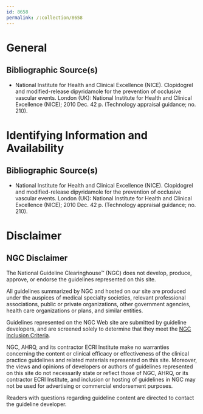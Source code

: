```yaml
---
id: 8658
permalink: /:collection/8658
---
```


# General

## Bibliographic Source(s)

- National Institute for Health and Clinical Excellence (NICE). Clopidogrel and modified-release dipyridamole for the prevention of occlusive vascular events. London (UK): National Institute for Health and Clinical Excellence (NICE); 2010 Dec. 42 p. (Technology appraisal guidance; no. 210).

# Identifying Information and Availability

## Bibliographic Source(s)

- National Institute for Health and Clinical Excellence (NICE). Clopidogrel and modified-release dipyridamole for the prevention of occlusive vascular events. London (UK): National Institute for Health and Clinical Excellence (NICE); 2010 Dec. 42 p. (Technology appraisal guidance; no. 210).

# Disclaimer

## NGC Disclaimer

The National Guideline Clearinghouse™ (NGC) does not develop, produce, approve, or endorse the guidelines represented on this site.

All guidelines summarized by NGC and hosted on our site are produced under the auspices of medical specialty societies, relevant professional associations, public or private organizations, other government agencies, health care organizations or plans, and similar entities.

Guidelines represented on the NGC Web site are submitted by guideline developers, and are screened solely to determine that they meet the [NGC Inclusion Criteria](/help-and-about/summaries/inclusion-criteria).

NGC, AHRQ, and its contractor ECRI Institute make no warranties concerning the content or clinical efficacy or effectiveness of the clinical practice guidelines and related materials represented on this site. Moreover, the views and opinions of developers or authors of guidelines represented on this site do not necessarily state or reflect those of NGC, AHRQ, or its contractor ECRI Institute, and inclusion or hosting of guidelines in NGC may not be used for advertising or commercial endorsement purposes.

Readers with questions regarding guideline content are directed to contact the guideline developer.

